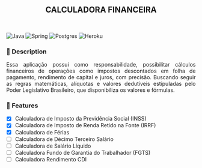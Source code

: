 <h2 align="center">
  CALCULADORA FINANCEIRA
</h2>

<br>

![Java](https://img.shields.io/badge/java-%23ED8B00.svg?style=for-the-badge&logo=openjdk&logoColor=white)
![Spring](https://img.shields.io/badge/spring-%236DB33F.svg?style=for-the-badge&logo=spring&logoColor=white)
![Postgres](https://img.shields.io/badge/postgres-%23316192.svg?style=for-the-badge&logo=postgresql&logoColor=white)
![Heroku](https://img.shields.io/badge/Heroku-430098?style=for-the-badge&logo=heroku&logoColor=white)

### :speech_balloon:   Description

<p align="justify">
  Essa aplicação possui como responsabilidade, possibilitar cálculos financeiros de operações como impostos descontados em folha de pagamento, rendimento de capital e juros, com precisão. Buscando seguir as regras matemáticas, alíquotas e valores dedutíveis estipuladas pelo Poder Legislativo Brasileiro, que disponibiliza os valores e fórmulas.
</p>

### :abacus:   Features
- [x] Calculadora de Imposto da Previdência Social (INSS)<br>
- [x] Calculadora de Imposto de Renda Retido na Fonte (IRRF)<br>
- [x] Calculadora de Férias <br>
- [ ] Calculadora de Décimo Terceiro Salário<br>
- [ ] Calculadora de Salário Líquido<br>
- [ ] Calculadora Fundo de Garantia do Trabalhador (FGTS)<br>
- [ ] Calculadora Rendimento CDI<br>
